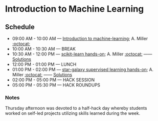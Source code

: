 # Introduction to Machine Learning

## Schedule

 *  09:00 AM - 10:00 AM — [Introduction to machine-learning](https://github.com/LSSTC-DSFP/LSST-DSFP-Resources/blob/master/Session1/Thursday/DSFP_Intro2MachLearn.pdf); A. Miller [:octocat:](https://github.com/adamamiller)
 *  10:00 AM - 10:30 AM — BREAK
 *  10:30 AM - 12:00 PM — [scikit-learn hands-on](https://github.com/LSSTC-DSFP/LSST-DSFP-Resources/blob/master/Session1/Thursday/IntroToMachineLearning.ipynb); A. Miller [:octocat:](https://github.com/adamamiller) —— [Solutions](https://github.com/LSSTC-DSFP/LSST-DSFP-Resources/blob/master/Session1/Thursday/IntroToMachLearnSolutions.ipynb)
 *  12:00 PM - 01:00 PM — LUNCH
 *  01:00 PM - 02:00 PM — [star-galaxy supervised learning hands-on](https://github.com/LSSTC-DSFP/LSST-DSFP-Resources/blob/master/Session1/Thursday/StarGalaxyRandomForest.ipynb); A. Miller [:octocat:](https://github.com/adamamiller) —— [Solutions](https://github.com/LSSTC-DSFP/LSST-DSFP-Resources/blob/master/Session1/Thursday/SGRandForestSolutions.ipynb)
 *  02:00 PM - 05:00 PM — HACK SESSION
 *  05:00 PM - 05:30 PM — HACK ROUNDUPS


### Notes

Thursday afternoon was devoted to a half-hack day whereby students worked on self-led projects utilizing skills learned during the week.